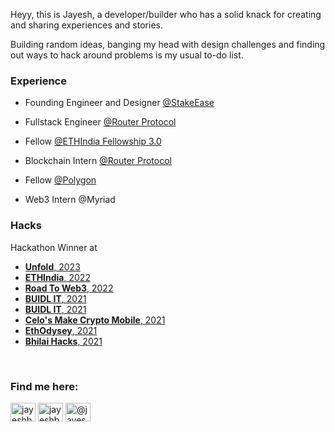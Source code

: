 


Heyy, this is Jayesh, a developer/builder who has a solid knack for creating and sharing experiences and stories. 

Building random ideas, banging my head with design challenges and finding out ways to hack around problems is my usual to-do list. 

### Experience

- Founding Engineer and Designer [@StakeEase](https://stakeease.com/)

- Fullstack Engineer [@Router Protocol](https://routerprotocol.com/)

- Fellow [@ETHIndia Fellowship 3.0](https://eif3.devfolio.co/)

- Blockchain Intern [@Router Protocol](https://routerprotocol.com/)

- Fellow [@Polygon](https://polygon.technology/polygon-fellowship/)

- Web3 Intern @Myriad


### Hacks
Hackathon Winner at
- [**Unfold**, 2023](https://devfolio.co/projects/bridge-ai-fc28)
- [**ETHIndia**, 2022](https://devfolio.co/projects/panda-wallet-698f)
- [**Road To Web3**, 2022](https://showcase.ethglobal.com/roadtoweb3/stroller-protocol)
- [**BUIDL IT**, 2021](https://devfolio.co/projects/shatranj-d063)
- [**BUIDL IT**, 2021](https://devfolio.co/projects/dsip-4481)
- [**Celo's Make Crypto Mobile**, 2021](https://devpost.com/software/certify-d6htlu)
- [**EthOdysey**, 2021](https://devfolio.co/projects/marsmello-a90e)
- [**Bhilai Hacks**, 2021]()


<br/>

<h3 align="left">Find me here:</h3>
<p align="left">
<a href="https://twitter.com/0xJayesh" target="blank"><img align="center" src="https://raw.githubusercontent.com/rahuldkjain/github-profile-readme-generator/master/src/images/icons/Social/twitter.svg" alt="jayeshbhole_" height="30" width="40" /></a>
<a href="https://linkedin.com/in/jayesh-bhole-701086193" target="blank"><img align="center" src="https://raw.githubusercontent.com/rahuldkjain/github-profile-readme-generator/master/src/images/icons/Social/linked-in-alt.svg" alt="jayeshbhole" height="30" width="40" /></a>
<a href="https://0xjayesh.medium.com" target="blank"><img align="center" src="https://raw.githubusercontent.com/rahuldkjain/github-profile-readme-generator/master/src/images/icons/Social/medium.svg" alt="@jayeshbhole" height="30" width="40" /></a>
</p>


<br/>
